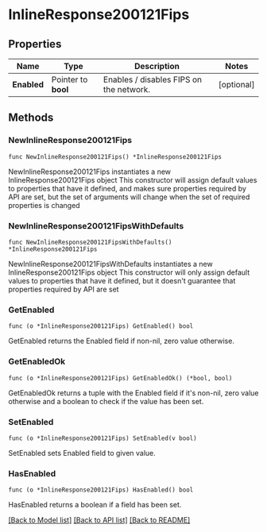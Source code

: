 # InlineResponse200121Fips

## Properties

Name | Type | Description | Notes
------------ | ------------- | ------------- | -------------
**Enabled** | Pointer to **bool** | Enables / disables FIPS on the network. | [optional] 

## Methods

### NewInlineResponse200121Fips

`func NewInlineResponse200121Fips() *InlineResponse200121Fips`

NewInlineResponse200121Fips instantiates a new InlineResponse200121Fips object
This constructor will assign default values to properties that have it defined,
and makes sure properties required by API are set, but the set of arguments
will change when the set of required properties is changed

### NewInlineResponse200121FipsWithDefaults

`func NewInlineResponse200121FipsWithDefaults() *InlineResponse200121Fips`

NewInlineResponse200121FipsWithDefaults instantiates a new InlineResponse200121Fips object
This constructor will only assign default values to properties that have it defined,
but it doesn't guarantee that properties required by API are set

### GetEnabled

`func (o *InlineResponse200121Fips) GetEnabled() bool`

GetEnabled returns the Enabled field if non-nil, zero value otherwise.

### GetEnabledOk

`func (o *InlineResponse200121Fips) GetEnabledOk() (*bool, bool)`

GetEnabledOk returns a tuple with the Enabled field if it's non-nil, zero value otherwise
and a boolean to check if the value has been set.

### SetEnabled

`func (o *InlineResponse200121Fips) SetEnabled(v bool)`

SetEnabled sets Enabled field to given value.

### HasEnabled

`func (o *InlineResponse200121Fips) HasEnabled() bool`

HasEnabled returns a boolean if a field has been set.


[[Back to Model list]](../README.md#documentation-for-models) [[Back to API list]](../README.md#documentation-for-api-endpoints) [[Back to README]](../README.md)


